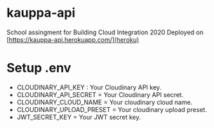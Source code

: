 # kauppa-api
 School assingment for Building Cloud Integration 2020
 Deployed on [https://kauppa-api.herokuapp.com/](heroku)
 
# Setup .env
- CLOUDINARY_API_KEY : Your Cloudinary API key.
- CLOUDINARY_API_SECRET = Your Cloudinary API secret.
- CLOUDINARY_CLOUD_NAME = Your cloudinary cloud name.
- CLOUDINARY_UPLOAD_PRESET = Your cloudinary upload preset.
- JWT_SECRET_KEY = Your JWT secret key.
